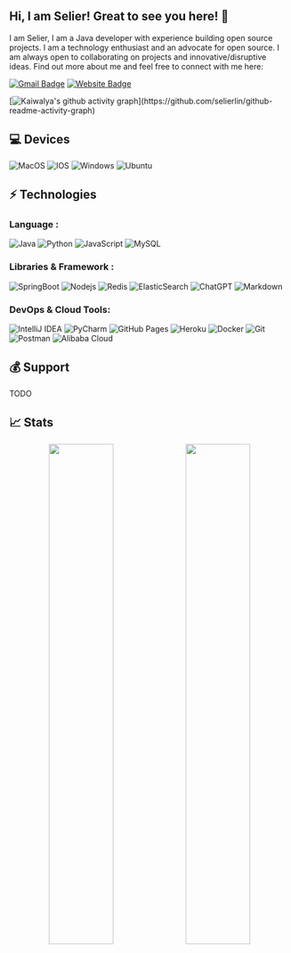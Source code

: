 ## Hi, I am Selier! Great to see you here! 👋

I am Selier, I am a Java developer with experience building open source projects. I am a technology enthusiast and an advocate for open source. I am always open to collaborating on projects and innovative/disruptive ideas. Find out more about me and feel free to connect with me here:

[![Gmail Badge](https://img.shields.io/badge/-aselierlin@gmail.com-c14438?style=flat-square&logo=Gmail&logoColor=white&link=mailto:aselierlin@gmail.com)](mailto:kaiwalyakoparkar@gmail.com)
[![Website Badge](https://img.shields.io/badge/-分享美的价值-black?style=flat-square&logo=Wordpress&logoColor=white&link=https://selierlin.github.io/)](https://selierlin.github.io/)

[![Kaiwalya's github activity graph](https://github-readme-activity-graph.cyclic.app/graph?username=selierlin&bg_color=0f2d3d&color=1cadfb&line=1cadfb&point=1cadfb&area=true&hide_border=true")](https://github.com/selierlin/github-readme-activity-graph)

## 💻 Devices

![MacOS](https://img.shields.io/badge/-MacOS-000000?style=flat-square&logo=macos)
![IOS](https://img.shields.io/badge/-IOS-000000?style=flat-square&logo=ios)
![Windows](https://img.shields.io/badge/-Windows-0078D6?style=flat-square&logo=windows)
![Ubuntu](https://img.shields.io/badge/-Ubuntu-E95420?style=flat-square&logo=ubuntu)



## ⚡ Technologies

### Language :
![Java](https://img.shields.io/badge/-Java-E34A86?style=flat-square&logo=openjdk)
![Python](https://img.shields.io/badge/-Python-black?style=flat-square&logo=Python)
![JavaScript](https://img.shields.io/badge/-JavaScript-black?style=flat-square&logo=javascript)
![MySQL](https://img.shields.io/badge/-MySQL-black?style=flat-square&logo=mysql)




### Libraries & Framework :

![SpringBoot](https://img.shields.io/badge/-SpringBoot-1572B6?style=flat-square&logo=springboot)
![Nodejs](https://img.shields.io/badge/-Nodejs-black?style=flat-square&logo=Node.js)
![Redis](https://img.shields.io/badge/-Redis-black?style=flat-square&logo=Redis)
![ElasticSearch](https://img.shields.io/badge/-ElasticSearch-005571?style=flat-square&logo=elasticsearch)
![ChatGPT](https://img.shields.io/badge/-ChatGPT-black?style=flat-square&logo=openai)
![Markdown](https://img.shields.io/badge/-Markdown-black?style=flat-square&logo=markdown)



### DevOps & Cloud Tools:

![IntelliJ IDEA](https://img.shields.io/badge/IntelliJ%20IDEA-%23333333.svg?logo=intellijidea&logoColor=white)
![PyCharm](https://img.shields.io/badge/-PyCharm-black?style=flat-square&logo=pycharm)
![GitHub Pages](https://img.shields.io/badge/GitHub%20Pages-%23327FC7.svg?logo=github&logoColor=white)
![Heroku](https://img.shields.io/badge/Heroku%20-%23430098.svg?logo=heroku&logoColor=white)
![Docker](https://img.shields.io/badge/-Docker-black?style=flat-square&logo=docker)
![Git](https://img.shields.io/badge/-Git-black?style=flat-square&logo=git)
![Postman](https://img.shields.io/badge/Postman-FF6C37?logo=postman&logoColor=white)
![Alibaba Cloud](https://img.shields.io/badge/Alibaba%20Cloud-FF6C37?logo=alibabacloud&logoColor=white)



## 💰 Support

TODO

## 📈 Stats
<p align="center">
  <img width="48%" src="https://github-readme-stats.vercel.app/api?username=selierlin&show_icons=true&theme=tokyonight" />
  <img width="48%" src="https://github-readme-streak-stats.herokuapp.com/?user=selierlin&theme=tokyonight" />

